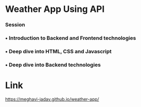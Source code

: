 # Weather App Using API
### Session
### •	Introduction to Backend and Frontend technologies
### •	Deep dive into HTML, CSS and Javascript
### •	Deep dive into Backend technologies

# Link
https://meghavi-jadav.github.io/weather-app/
